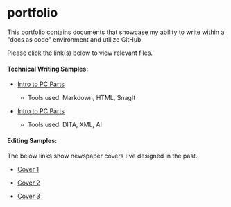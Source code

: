 # portfolio

This portfolio contains documents that showcase my ability to write within a "docs as code" environment and utilize GitHub.

Please click the link(s) below to view relevant files.

#### Technical Writing Samples:

* [Intro to PC Parts](pcpartsintro.md)
  * Tools used: Markdown, HTML, SnagIt
 
* [Intro to PC Parts](pcpartsintro.xml)
  * Tools used: DITA, XML, AI

#### Editing Samples:
The below links show newspaper covers I've designed in the past.

* [Cover 1](editingsamples/TimStoverEditingSample1.pdf)

* [Cover 2](editingsamples/TimStoverEditingSample2.pdf)

* [Cover 3](editingsamples/TimStoverEditingSample3.pdf)
